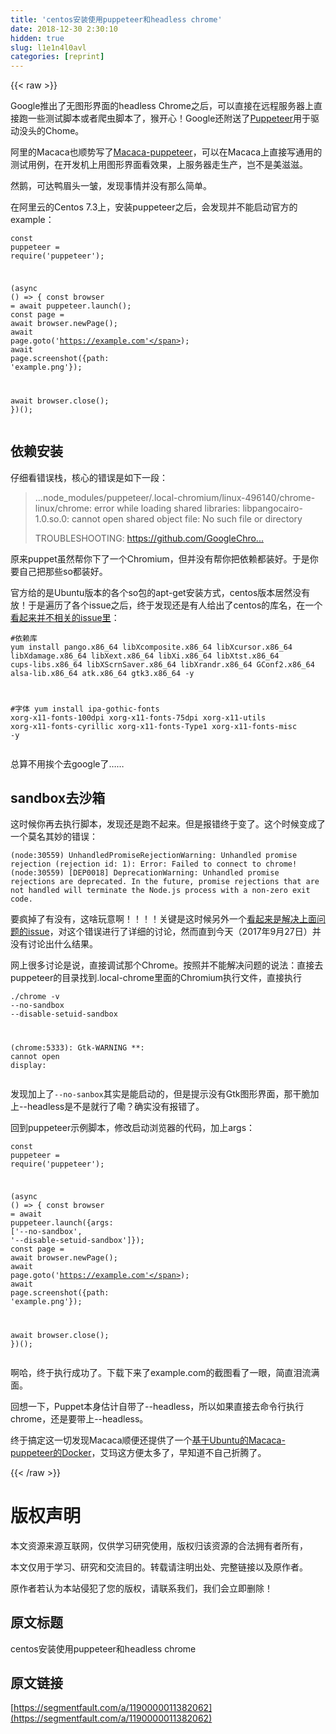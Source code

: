 ```yaml
---
title: 'centos安装使用puppeteer和headless chrome' 
date: 2018-12-30 2:30:10
hidden: true
slug: l1e1n4l0avl
categories: [reprint]
---
```


{{< raw >}}

                    
<p>Google推出了无图形界面的headless Chrome之后，可以直接在远程服务器上直接跑一些测试脚本或者爬虫脚本了，猴开心！Google还附送了<a href="https://github.com/GoogleChrome/puppeteer" rel="nofollow noreferrer" target="_blank">Puppeteer</a>用于驱动没头的Chome。</p>
<p>阿里的Macaca也顺势写了<a href="https://github.com/macacajs/macaca-puppeteer" rel="nofollow noreferrer" target="_blank">Macaca-puppeteer</a>，可以在Macaca上直接写通用的测试用例，在开发机上用图形界面看效果，上服务器走生产，岂不是美滋滋。</p>
<p>然鹅，可达鸭眉头一皱，发现事情并没有那么简单。</p>
<p>在阿里云的Centos 7.3上，安装puppeteer之后，会发现并不能启动官方的example：</p>
<div class="widget-codetool" style="display:none;">
      <div class="widget-codetool--inner">
      <span class="selectCode code-tool" data-toggle="tooltip" data-placement="top" title="" data-original-title="全选"></span>
      <span type="button" class="copyCode code-tool" data-toggle="tooltip" data-placement="top" data-clipboard-text="const puppeteer = require('puppeteer');

(async () => {
  const browser = await puppeteer.launch();
  const page = await browser.newPage();
  await page.goto('https://example.com');
  await page.screenshot({path: 'example.png'});

  await browser.close();
})();" title="" data-original-title="复制"></span>
      <span type="button" class="saveToNote code-tool" data-toggle="tooltip" data-placement="top" title="" data-original-title="放进笔记"></span>
      </div>
      </div><pre class="javascript hljs"><code class="Javascript"><span class="hljs-keyword">const</span> puppeteer = <span class="hljs-built_in">require</span>(<span class="hljs-string">'puppeteer'</span>);

<span class="hljs-function">(<span class="hljs-params"><span class="hljs-keyword">async</span> (</span>) =&gt;</span> {
  <span class="hljs-keyword">const</span> browser = <span class="hljs-keyword">await</span> puppeteer.launch();
  <span class="hljs-keyword">const</span> page = <span class="hljs-keyword">await</span> browser.newPage();
  <span class="hljs-keyword">await</span> page.goto(<span class="hljs-string">'https://example.com'</span>);
  <span class="hljs-keyword">await</span> page.screenshot({<span class="hljs-attr">path</span>: <span class="hljs-string">'example.png'</span>});

  <span class="hljs-keyword">await</span> browser.close();
})();</code></pre>
<h2 id="articleHeader0">依赖安装</h2>
<p>仔细看错误栈，核心的错误是如下一段：</p>
<blockquote>
<p>...node_modules/puppeteer/.local-chromium/linux-496140/chrome-linux/chrome: error while loading shared libraries: libpangocairo-1.0.so.0: cannot open shared object file: No such file or directory</p>
<p>TROUBLESHOOTING: <a href="https://github.com/GoogleChrome/puppeteer/blob/master/docs/troubleshooting.md" rel="nofollow noreferrer" target="_blank">https://github.com/GoogleChro...</a></p>
</blockquote>
<p>原来puppet虽然帮你下了一个Chromium，但并没有帮你把依赖都装好。于是你要自己把那些so都装好。</p>
<p>官方给的是Ubuntu版本的各个so包的apt-get安装方式，centos版本居然没有放！于是遍历了各个issue之后，终于发现还是有人给出了centos的库名，在一个<a href="https://github.com/GoogleChrome/puppeteer/issues/560#issuecomment-325224766" rel="nofollow noreferrer" target="_blank">看起来并不相关的issue里</a>：</p>
<div class="widget-codetool" style="display:none;">
      <div class="widget-codetool--inner">
      <span class="selectCode code-tool" data-toggle="tooltip" data-placement="top" title="" data-original-title="全选"></span>
      <span type="button" class="copyCode code-tool" data-toggle="tooltip" data-placement="top" data-clipboard-text="#依赖库
yum install pango.x86_64 libXcomposite.x86_64 libXcursor.x86_64 libXdamage.x86_64 libXext.x86_64 libXi.x86_64 libXtst.x86_64 cups-libs.x86_64 libXScrnSaver.x86_64 libXrandr.x86_64 GConf2.x86_64 alsa-lib.x86_64 atk.x86_64 gtk3.x86_64 -y

#字体
yum install ipa-gothic-fonts xorg-x11-fonts-100dpi xorg-x11-fonts-75dpi xorg-x11-utils xorg-x11-fonts-cyrillic xorg-x11-fonts-Type1 xorg-x11-fonts-misc -y" title="" data-original-title="复制"></span>
      <span type="button" class="saveToNote code-tool" data-toggle="tooltip" data-placement="top" title="" data-original-title="放进笔记"></span>
      </div>
      </div><pre class="bash hljs"><code class="bash"><span class="hljs-comment">#依赖库</span>
yum install pango.x86_64 libXcomposite.x86_64 libXcursor.x86_64 libXdamage.x86_64 libXext.x86_64 libXi.x86_64 libXtst.x86_64 cups-libs.x86_64 libXScrnSaver.x86_64 libXrandr.x86_64 GConf2.x86_64 alsa-lib.x86_64 atk.x86_64 gtk3.x86_64 -y

<span class="hljs-comment">#字体</span>
yum install ipa-gothic-fonts xorg-x11-fonts-100dpi xorg-x11-fonts-75dpi xorg-x11-utils xorg-x11-fonts-cyrillic xorg-x11-fonts-Type1 xorg-x11-fonts-misc -y</code></pre>
<p>总算不用挨个去google了……</p>
<h2 id="articleHeader1">sandbox去沙箱</h2>
<p>这时候你再去执行脚本，发现还是跑不起来。但是报错终于变了。这个时候变成了一个莫名其妙的错误：</p>
<div class="widget-codetool" style="display:none;">
      <div class="widget-codetool--inner">
      <span class="selectCode code-tool" data-toggle="tooltip" data-placement="top" title="" data-original-title="全选"></span>
      <span type="button" class="copyCode code-tool" data-toggle="tooltip" data-placement="top" data-clipboard-text="(node:30559) UnhandledPromiseRejectionWarning: Unhandled promise rejection (rejection id: 1): Error: Failed to connect to chrome!
(node:30559) [DEP0018] DeprecationWarning: Unhandled promise rejections are deprecated. In the future, promise rejections that are not handled will terminate the Node.js process with a non-zero exit code.
" title="" data-original-title="复制"></span>
      <span type="button" class="saveToNote code-tool" data-toggle="tooltip" data-placement="top" title="" data-original-title="放进笔记"></span>
      </div>
      </div><pre class="hljs crmsh"><code>(<span class="hljs-keyword">node</span><span class="hljs-title">:30559</span>) UnhandledPromiseRejectionWarning: Unhandled promise rejection (rejection id: <span class="hljs-number">1</span>): Error: Failed to connect to chrome!
(<span class="hljs-keyword">node</span><span class="hljs-title">:30559</span>) [DEP0018] DeprecationWarning: Unhandled promise rejections are deprecated. <span class="hljs-keyword">In</span> the future, promise rejections that are not handled will terminate the <span class="hljs-keyword">Node</span>.<span class="hljs-title">js</span> process with a non-zero exit code.
</code></pre>
<p>要疯掉了有没有，这啥玩意啊！！！！关键是这时候另外一个<a href="https://github.com/GoogleChrome/puppeteer/issues/290" rel="nofollow noreferrer" target="_blank">看起来是解决上面问题的issue</a>，对这个错误进行了详细的讨论，然而直到今天（2017年9月27日）并没有讨论出什么结果。</p>
<p>网上很多讨论是说，直接调试那个Chrome。按照并不能解决问题的说法：直接去puppeteer的目录找到.local-chrome里面的Chromium执行文件，直接执行</p>
<div class="widget-codetool" style="display:none;">
      <div class="widget-codetool--inner">
      <span class="selectCode code-tool" data-toggle="tooltip" data-placement="top" title="" data-original-title="全选"></span>
      <span type="button" class="copyCode code-tool" data-toggle="tooltip" data-placement="top" data-clipboard-text="./chrome -v --no-sandbox --disable-setuid-sandbox

(chrome:5333): Gtk-WARNING **: cannot open display: " title="" data-original-title="复制"></span>
      <span type="button" class="saveToNote code-tool" data-toggle="tooltip" data-placement="top" title="" data-original-title="放进笔记"></span>
      </div>
      </div><pre class="hljs vim"><code>./chrome -v --<span class="hljs-keyword">no</span>-<span class="hljs-keyword">sandbox</span> --disable-setuid-<span class="hljs-keyword">sandbox</span>

(chrome:<span class="hljs-number">5333</span>): Gtk-WARNING **: cannot <span class="hljs-keyword">open</span> <span class="hljs-keyword">display</span>: </code></pre>
<p>发现加上了<code>--no-sanbox</code>其实是能启动的，但是提示没有Gtk图形界面，那干脆加上--headless是不是就行了嘞？确实没有报错了。</p>
<p>回到puppeteer示例脚本，修改启动浏览器的代码，加上args：</p>
<div class="widget-codetool" style="display:none;">
      <div class="widget-codetool--inner">
      <span class="selectCode code-tool" data-toggle="tooltip" data-placement="top" title="" data-original-title="全选"></span>
      <span type="button" class="copyCode code-tool" data-toggle="tooltip" data-placement="top" data-clipboard-text="const puppeteer = require('puppeteer');

(async () => {
  const browser = await puppeteer.launch({args: ['--no-sandbox', '--disable-setuid-sandbox']});
  const page = await browser.newPage();
  await page.goto('https://example.com');
  await page.screenshot({path: 'example.png'});

  await browser.close();
})();" title="" data-original-title="复制"></span>
      <span type="button" class="saveToNote code-tool" data-toggle="tooltip" data-placement="top" title="" data-original-title="放进笔记"></span>
      </div>
      </div><pre class="javascript hljs"><code class="Javascript"><span class="hljs-keyword">const</span> puppeteer = <span class="hljs-built_in">require</span>(<span class="hljs-string">'puppeteer'</span>);

<span class="hljs-function">(<span class="hljs-params"><span class="hljs-keyword">async</span> (</span>) =&gt;</span> {
  <span class="hljs-keyword">const</span> browser = <span class="hljs-keyword">await</span> puppeteer.launch({<span class="hljs-attr">args</span>: [<span class="hljs-string">'--no-sandbox'</span>, <span class="hljs-string">'--disable-setuid-sandbox'</span>]});
  <span class="hljs-keyword">const</span> page = <span class="hljs-keyword">await</span> browser.newPage();
  <span class="hljs-keyword">await</span> page.goto(<span class="hljs-string">'https://example.com'</span>);
  <span class="hljs-keyword">await</span> page.screenshot({<span class="hljs-attr">path</span>: <span class="hljs-string">'example.png'</span>});

  <span class="hljs-keyword">await</span> browser.close();
})();</code></pre>
<p>啊哈，终于执行成功了。下载下来了example.com的截图看了一眼，简直泪流满面。</p>
<p>回想一下，Puppet本身估计自带了--headless，所以如果直接去命令行执行chrome，还是要带上--headless。</p>
<p>终于搞定这一切发现Macaca顺便还提供了一个<a href="https://github.com/macacajs/macaca-puppeteer-docker" rel="nofollow noreferrer" target="_blank">基于Ubuntu的Macaca-puppeteer的Docker</a>，艾玛这方便太多了，早知道不自己折腾了。</p>

                
{{< /raw >}}

# 版权声明
本文资源来源互联网，仅供学习研究使用，版权归该资源的合法拥有者所有，

本文仅用于学习、研究和交流目的。转载请注明出处、完整链接以及原作者。

原作者若认为本站侵犯了您的版权，请联系我们，我们会立即删除！

## 原文标题
centos安装使用puppeteer和headless chrome

## 原文链接
[https://segmentfault.com/a/1190000011382062](https://segmentfault.com/a/1190000011382062)


